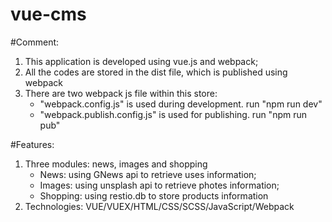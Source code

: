 # vue-cms

#Comment:
1. This application is developed using vue.js and webpack;
2. All the codes are stored in the dist file, which is published using webpack
3. There are two webpack js file within this store:
   - "webpack.config.js" is used during development. run "npm run dev"
   - "webpack.publish.config.js" is used for publishing. run "npm run pub"
   
#Features:
1. Three modules: news, images and shopping
   - News: using GNews api to retrieve uses information;
   - Images: using unsplash api to retrieve photes information;
   - Shopping: using restio.db to store products information
2. Technologies: VUE/VUEX/HTML/CSS/SCSS/JavaScript/Webpack

   
